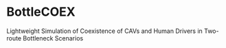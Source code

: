 # BottleCOEX
Lightweight Simulation of Coexistence of CAVs and Human Drivers in Two-route Bottleneck Scenarios

